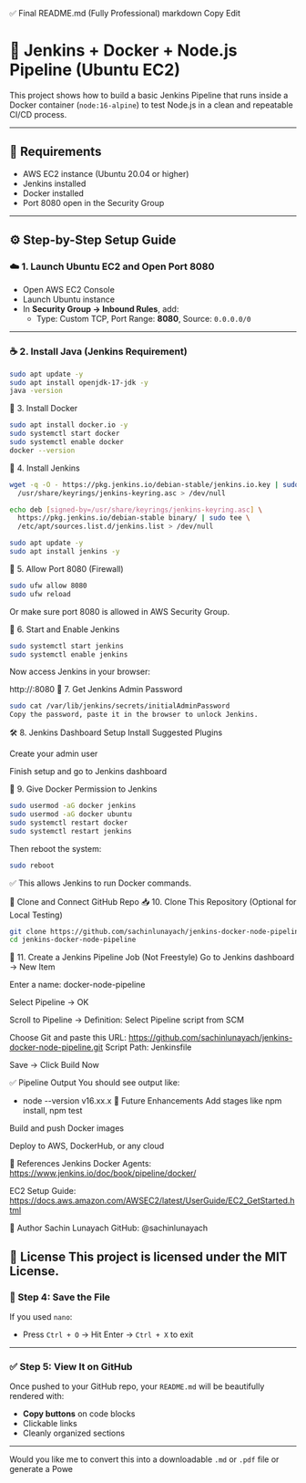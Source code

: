 ✅ Final README.md (Fully Professional)
markdown
Copy
Edit
# 🚀 Jenkins + Docker + Node.js Pipeline (Ubuntu EC2)

This project shows how to build a basic Jenkins Pipeline that runs inside a Docker container (`node:16-alpine`) to test Node.js in a clean and repeatable CI/CD process.

---

## 🧰 Requirements

- AWS EC2 instance (Ubuntu 20.04 or higher)
- Jenkins installed
- Docker installed
- Port 8080 open in the Security Group

---

## ⚙️ Step-by-Step Setup Guide

### ☁️ 1. Launch Ubuntu EC2 and Open Port 8080

- Open AWS EC2 Console
- Launch Ubuntu instance
- In **Security Group → Inbound Rules**, add:
  - Type: Custom TCP, Port Range: **8080**, Source: `0.0.0.0/0`

---

### ☕ 2. Install Java (Jenkins Requirement)

```bash
sudo apt update -y
sudo apt install openjdk-17-jdk -y
java -version
```
🐳 3. Install Docker
```bash
sudo apt install docker.io -y
sudo systemctl start docker
sudo systemctl enable docker
docker --version
```
👷 4. Install Jenkins
```bash
wget -q -O - https://pkg.jenkins.io/debian-stable/jenkins.io.key | sudo tee \
  /usr/share/keyrings/jenkins-keyring.asc > /dev/null

echo deb [signed-by=/usr/share/keyrings/jenkins-keyring.asc] \
  https://pkg.jenkins.io/debian-stable binary/ | sudo tee \
  /etc/apt/sources.list.d/jenkins.list > /dev/null

sudo apt update -y
sudo apt install jenkins -y
```
🔐 5. Allow Port 8080 (Firewall)
```bash
sudo ufw allow 8080
sudo ufw reload
```
Or make sure port 8080 is allowed in AWS Security Group.

🔄 6. Start and Enable Jenkins
```bash
sudo systemctl start jenkins
sudo systemctl enable jenkins
```
Now access Jenkins in your browser:

http://<your-ec2-public-ip>:8080
🔑 7. Get Jenkins Admin Password
```bash
sudo cat /var/lib/jenkins/secrets/initialAdminPassword
Copy the password, paste it in the browser to unlock Jenkins.
```

🛠️ 8. Jenkins Dashboard Setup
Install Suggested Plugins

Create your admin user

Finish setup and go to Jenkins dashboard

🔧 9. Give Docker Permission to Jenkins
```bash
sudo usermod -aG docker jenkins
sudo usermod -aG docker ubuntu
sudo systemctl restart docker
sudo systemctl restart jenkins
```
Then reboot the system:
```bash
sudo reboot
```
✅ This allows Jenkins to run Docker commands.

🧪 Clone and Connect GitHub Repo
📥 10. Clone This Repository (Optional for Local Testing)
```bash
git clone https://github.com/sachinlunayach/jenkins-docker-node-pipeline.git
cd jenkins-docker-node-pipeline
```
🔧 11. Create a Jenkins Pipeline Job (Not Freestyle)
Go to Jenkins dashboard → New Item

Enter a name: docker-node-pipeline

Select Pipeline → OK

Scroll to Pipeline → Definition: Select Pipeline script from SCM

Choose Git and paste this URL:
https://github.com/sachinlunayach/jenkins-docker-node-pipeline.git
Script Path: Jenkinsfile

Save → Click Build Now

✅ Pipeline Output
You should see output like:
+ node --version
v16.xx.x
🚀 Future Enhancements
Add stages like npm install, npm test

Build and push Docker images

Deploy to AWS, DockerHub, or any cloud

📎 References
Jenkins Docker Agents: https://www.jenkins.io/doc/book/pipeline/docker/

EC2 Setup Guide: https://docs.aws.amazon.com/AWSEC2/latest/UserGuide/EC2_GetStarted.html

🙌 Author
Sachin Lunayach
GitHub: @sachinlunayach

📝 License
This project is licensed under the MIT License.
---

### 💾 Step 4: Save the File

If you used `nano`:
- Press `Ctrl + O` → Hit Enter → `Ctrl + X` to exit

---

### ✅ Step 5: View It on GitHub

Once pushed to your GitHub repo, your `README.md` will be beautifully rendered with:
- **Copy buttons** on code blocks
- Clickable links
- Cleanly organized sections

---

Would you like me to convert this into a downloadable `.md` or `.pdf` file or generate a Powe
